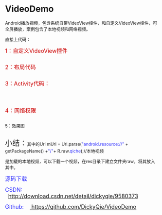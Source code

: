 # VideoDemo
<div id="article_content" class="article_content">

<p><span style="font-size:14px">Android播放视频，包含系统自带VideoView控件，和自定义VideoView控件，可全屏播放，案例包含了本地视频和网络视频。</span></p>
<p>直接上代码：</p>
<p><span style="font-size:18px; color:#cc0000">1：自定义VideoView控件</span></p>
<p><img src="http://img.blog.csdn.net/20160719170431802?watermark/2/text/aHR0cDovL2Jsb2cuY3Nkbi5uZXQv/font/5a6L5L2T/fontsize/400/fill/I0JBQkFCMA==/dissolve/70/gravity/Center" alt=""><br>
</p>
<p><span style="font-size:18px; color:#cc0000">2：布局代码</span></p>
<p><span style="font-size:18px; color:#cc0000"><img src="http://img.blog.csdn.net/20160719170701303?watermark/2/text/aHR0cDovL2Jsb2cuY3Nkbi5uZXQv/font/5a6L5L2T/fontsize/400/fill/I0JBQkFCMA==/dissolve/70/gravity/Center" alt=""><br>
</span></p>
<p><span style="font-size:18px; color:#cc0000">3：Activity代码：</span></p>
<p><span style="font-size:18px; color:#cc0000"><img src="http://img.blog.csdn.net/20160719170818647?watermark/2/text/aHR0cDovL2Jsb2cuY3Nkbi5uZXQv/font/5a6L5L2T/fontsize/400/fill/I0JBQkFCMA==/dissolve/70/gravity/Center" alt=""><br>
</span></p>
<p><span style="font-size:18px; color:#cc0000"><br>
</span></p>
<p><span style="font-size:18px; color:#cc0000">4：网络权限</span></p>
<p><span style="font-size:18px; color:#cc0000"><img src="http://img.blog.csdn.net/20160719170914241?watermark/2/text/aHR0cDovL2Jsb2cuY3Nkbi5uZXQv/font/5a6L5L2T/fontsize/400/fill/I0JBQkFCMA==/dissolve/70/gravity/Center" alt=""><br>
</span></p>
<p>5：效果图</p>
<p style="text-align:center"><img src="http://img.blog.csdn.net/20160720105121847?watermark/2/text/aHR0cDovL2Jsb2cuY3Nkbi5uZXQv/font/5a6L5L2T/fontsize/400/fill/I0JBQkFCMA==/dissolve/70/gravity/Center" alt=""><br>
</p>
<p><span style="font-size:24px">小结：</span><span style="font-size:14px">其中的</span><span style="font-size:14px">Uri mUri = Uri.parse(<span style="color:#3333ff">&quot;android.resource://&quot;</span> &#43; getPackageName() &#43;<span style="color:#3333ff">&quot;/&quot;</span>&#43; R.raw.<span style="color:#3333ff">qiche</span>);<span style="white-space:pre"></span>//本地视频</span></p>
<p><span style="font-size:14px"><span style="white-space:pre"></span>是加载的本地视频，可以下载一个视频，在res目录下建立文件夹raw，将其放入其中。</span></p>
<p><span style="font-size:14px; white-space:pre"><span style="color:#3333ff"></span></span><span style="font-size:18px; color:#3333ff">源码下载 &nbsp;</span></p>
<p><span style="font-size:18px; color:#3333ff"><span style="white-space:pre"></span>CSDN: &nbsp; &nbsp;&nbsp;<a target="_blank" target="_blank" href="http://download.csdn.net/detail/dickyqie/9580373">http://download.csdn.net/detail/dickyqie/9580373</a></span></p>
<p><span style="color:rgb(51,51,255); font-size:18px">Github: &nbsp; &nbsp;</span><a target="_blank" target="_blank" href="https://github.com/DickyQie/VideoDemo" style="font-size:18px">&nbsp;https://github.com/DickyQie/VideoDemo</a></p>
<p><span style="font-size:24px"><span style="white-space:pre"></span></span></p>
   

   
</div>

